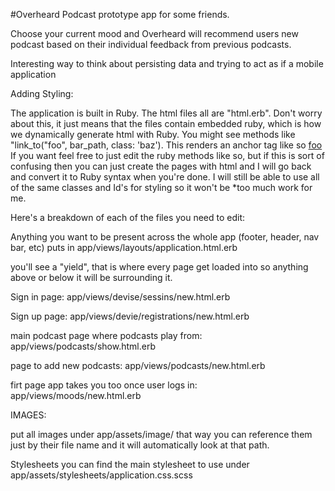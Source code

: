 #Overheard
Podcast prototype app for some friends.  

Choose your current mood and Overheard will recommend users new podcast based on their individual feedback from previous podcasts.

Interesting way to think about persisting data and trying to act as if a mobile application

Adding Styling:

The application is built in Ruby.  The html files all are "html.erb".  Don't worry about this, it just means that the files contain embedded ruby, which is how we dynamically generate html with Ruby.  You might see methods like "link_to("foo", bar_path, class: 'baz').  This renders an anchor tag like so <a href="bar_path" class="baz">foo</a>
If you want feel free to just edit the ruby methods like so, but if this is sort of confusing then you can just create the pages with html and I will go back and convert it to Ruby syntax when you're done.  I will still be able to use all of the same classes and Id's for styling so it won't be *too much work for me. 


Here's a breakdown of each of the files you need to edit:

Anything you want to be present across the whole app (footer, header, nav bar, etc)
puts in app/views/layouts/application.html.erb

you'll see a "yield", that is where every page get loaded into so anything above or below it will be surrounding it.

Sign in page:
app/views/devise/sessins/new.html.erb

Sign up page:
app/views/devie/registrations/new.html.erb

main podcast page where podcasts play from:
app/views/podcasts/show.html.erb

page to add new podcasts:
app/views/podcasts/new.html.erb

firt page app takes you too once user logs in:
app/views/moods/new.html.erb


IMAGES:

put all images under app/assets/image/
that way you can reference them just by their file name and it will automatically look at that path.


Stylesheets
  you can find the main stylesheet to use under app/assets/stylesheets/application.css.scss
 

